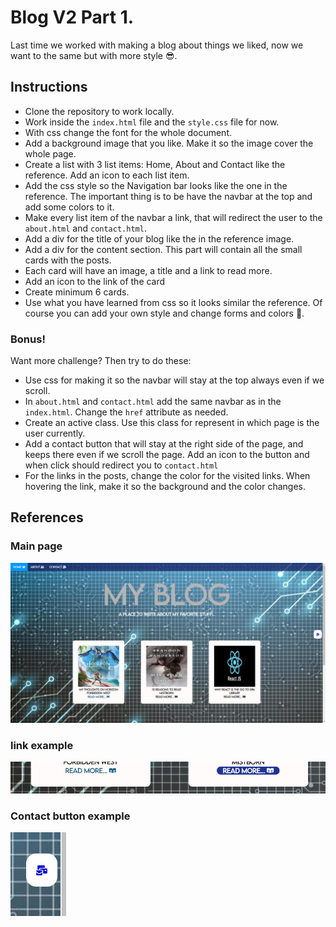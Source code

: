 # Blog V2 Part 1.

Last time we worked with making a blog about things we liked, now we want to the same but with more style &#128526;. 

## Instructions
- Clone the repository to work locally.
- Work inside the `index.html` file and the `style.css` file for now. 
- With css change the font for the whole document. 
- Add a background image that you like. Make it so the image cover the whole page.
- Create a list with 3 list items: Home, About and Contact like the reference. Add an icon to each list item.
- Add the css style so the Navigation bar looks like the one in the reference. The important thing is to be have the navbar at the top and add some colors to it.
- Make every list item of the navbar a link, that will redirect the user to the `about.html` and `contact.html`.
- Add a div for the title of your blog like the in the reference image.
- Add a div for the content section. This part will contain all the small cards with the posts.
- Each card will have an image, a title and a link to read more.
- Add an icon to the link of the card
- Create minimum 6 cards.
- Use what you have learned from css so it looks similar the reference. Of course you can add your own style and change forms and colors &#129395;.

### Bonus!
Want more challenge? Then try to do these:
- Use css for making it so the navbar will stay at the top always even if we scroll.
- In `about.html` and `contact.html` add the same navbar as in the `index.html`. Change the `href` attribute as needed.  
- Create an active class. Use this class for represent in which page is the user currently.
- Add a contact button that will stay at the right side of the page, and keeps there even if we scroll the page. Add an icon to the button and when click should redirect you to `contact.html`
- For the links in the posts, change the color for the  visited links. When hovering the link, make it so the background and the color changes.

## References
### Main page
![Whole page](ExampleImg/ex1.png)

### link example
![Whole page](ExampleImg/ex2.png)

### Contact button example
![Whole page](ExampleImg/ex3.png)